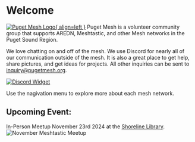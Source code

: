 # Welcome

[![Puget Mesh Logo](/static/PugetMeshLogo_200.png){ align=left }](/static/PugetMeshLogo.svg)
Puget Mesh is a volunteer community group that supports AREDN, Meshtastic, and other Mesh networks in the Puget Sound Region.

We love chatting on and off of the mesh. We use Discord for nearly all of our communication outside of the mesh. It is also a great place to get help, share pictures, and get ideas for projects. All other inquiries can be sent to inquiry@pugetmesh.org.

[![Discord Widget](https://discord.com/api/guilds/1291139029814739084/widget.png?style=banner2)](https://discord.gg/ANvUg3AyZt)

Use the nagivation menu to explore more about each mesh network. 


## Upcoming Event:
In-Person Meetup November 23rd 2024 at the [Shoreline Library](https://maps.app.goo.gl/B4RmdBR16wtdEE3Q7). 
![November Meshtastic Meetup](/media/23Nov2024_Meshtastic_Meetup.png)